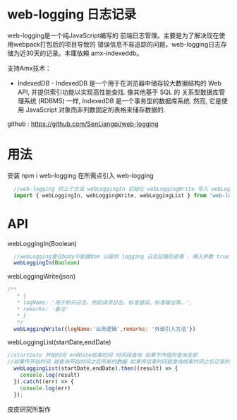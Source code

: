 <!--
 * @Author: PiPi
 * @Email: pisenliang@gmail.com
 * @Github: https://github.com/SenLiangpi
 * @Website: https://senliangpi.github.io/blog/#/
 * @Date: 2020-05-20 09:46:48
 * @LastEditors: Pi Patle
 * @LastEditTime: 2020-10-28 10:10:30
--> 
# web-logging 日志记录
web-logging是一个纯JavaScript编写的 前端日志管理。主要是为了解决现在使用webpack打包后的项目导致的 错误信息不易追踪的问题。web-logging日志存储为近30天的记录。本庫依賴 amx-indexeddb。

支持Amx技术：
* IndexedDB - IndexedDB 是一个用于在浏览器中储存较大数据结构的 Web API, 并提供索引功能以实现高性能查找. 像其他基于 SQL 的 关系型数据库管理系统 (RDBMS) 一样, IndexedDB 是一个事务型的数据库系统. 然而, 它是使用 JavaScript 对象而非列数固定的表格来储存数据的.

github : https://github.com/SenLiangpi/web-logging

<!-- web-logging -->

# 用法
安装 npm i web-logging
在所需点引入 web-logging
```javascript
  //web-logging 供三个方法 webLoggingIn 初始化 webLoggingWrite 写入 webLoggingList读出
  import { webLoggingIn, webLoggingWrite, webLoggingList } from 'web-logging'
```
# API
webLoggingIn(Boolean)
```javascript
  //webLogging會在body中創建dom 以提供 logging 日志記錄的查看 ，傳入參數 true 或 false ，true為允許 將渲染dom false 為不允許 將不會渲染
  webLoggingIn(Boolean)
```
webLoggingWrite(json)
```javascript
/**
   * { 
   * logName: '用于标识日志，例如请求日志、标准错误、标准输出等。',
   * remarks: '备注'
   * }
   */
  webLoggingWrite({logName:'业务逻辑',remarks: '外部引入方法'})
```
webLoggingList(startDate,endDate)
```javascript
//startDate 开始时间 endDate结束时间 时间段查询 如果不传值则查询全部
//如果传开始时间 就查询开始时间之后所有的数据 如果传结束时间就查询结束时间之后记录的所有数据 已对应设备的时间为准
  webLoggingList(startDate,endDate).then((result) => {
    console.log(result)
  }).catch((err) => {
    console.log(err)
  });
```
皮皮研究所製作